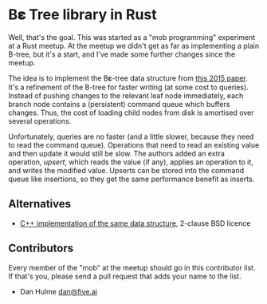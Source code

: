 # B𝛆 Tree library in Rust

Well, that's the goal. This was started as a "mob programming" experiment at a Rust meetup. At the meetup we didn't get as far as implementing a plain B-tree, but it's a start, and I've made some further changes since the meetup.

The idea is to implement the B𝛆-tree data structure from [this 2015 paper][1].
It's a refinement of the B-tree for faster writing (at some cost to queries). Instead of pushing changes to the relevant leaf node immediately, each branch node contains a (persistent) command queue which buffers changes. Thus, the cost of loading child nodes from disk is amortised over several operations.

[1]: http://supertech.csail.mit.edu/papers/BenderFaJa15.pdf

Unfortunately, queries are no faster (and a little slower, because they need to read the command queue). Operations that need to read an existing value and then update it would still be slow. The authors added an extra operation, *upsert*, which reads the value (if any), applies an operation to it, and writes the modified value. Upserts can be stored into the command queue like insertions, so they get the same performance benefit as inserts.

## Alternatives
* [C++ implementation of the same data structure][2], 2-clause BSD licence

[2]: https://github.com/oscarlab/Be-Tree

## Contributors

Every member of the "mob" at the meetup should go in this contributor list.
If that's you, please send a pull request that adds your name to the list.

* Dan Hulme <dan@five.ai>